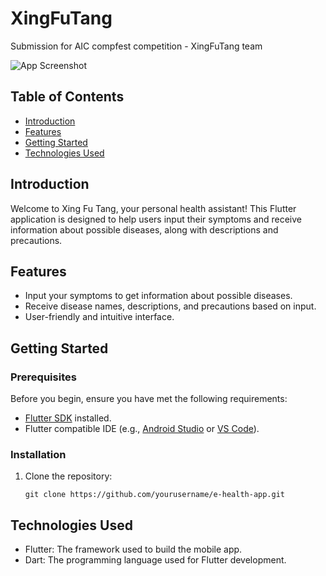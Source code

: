 # XingFuTang
Submission for AIC compfest competition - XingFuTang team

![App Screenshot](app_screenshot.png)

## Table of Contents

- [Introduction](#introduction)
- [Features](#features)
- [Getting Started](#getting-started)
- [Technologies Used](#technologies-used)

## Introduction

Welcome to Xing Fu Tang, your personal health assistant! This Flutter application is designed to help users input their symptoms and receive information about possible diseases, along with descriptions and precautions.

## Features

- Input your symptoms to get information about possible diseases.
- Receive disease names, descriptions, and precautions based on input.
- User-friendly and intuitive interface.

## Getting Started

### Prerequisites

Before you begin, ensure you have met the following requirements:

- [Flutter SDK](https://flutter.dev/docs/get-started/install) installed.
- Flutter compatible IDE (e.g., [Android Studio](https://developer.android.com/studio) or [VS Code](https://code.visualstudio.com/)).

### Installation

1. Clone the repository:

   ```shell
   git clone https://github.com/yourusername/e-health-app.git
   
## Technologies Used

- Flutter: The framework used to build the mobile app.
- Dart: The programming language used for Flutter development. 
